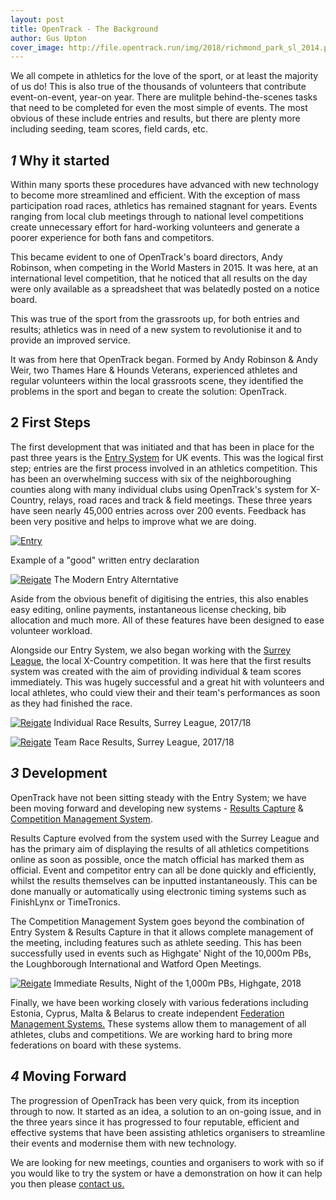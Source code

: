 ```yaml
---
layout: post
title: OpenTrack - The Background
author: Gus Upton
cover_image: http://file.opentrack.run/img/2018/richmond_park_sl_2014.png
---
```


We all compete in athletics for the love of the sport, or at least the majority of us do! This is also true of the thousands of volunteers that contribute event-on-event, year-on year. There are mulitple behind-the-scenes tasks that need to be completed for even the most simple of events. The most obvious of these include entries and results, but there are plenty more including seeding, team scores, field cards, etc.

## _1_ Why it started

Within many sports these procedures have advanced with new technology to become more streamlined and efficient. With the exception of mass participation road races, athletics has remained stagnant for years. Events ranging from local club meetings through to national level competitions create unnecessary effort for hard-working volunteers and generate a poorer experience for both fans and competitors. 

This became evident to one of OpenTrack's board directors, Andy Robinson, when competing in the World Masters in 2015. It was here, at an international level competition, that he noticed that all results on the day were only available as a spreadsheet that was belatedly posted on a notice board. 

This was true of the sport from the grassroots up, for both entries and results; athletics was in need of a new system to revolutionise it and to provide an improved service.

It was from here that OpenTrack began. Formed by Andy Robinson & Andy Weir, two Thames Hare & Hounds Veterans, experienced athletes and regular volunteers within the local grassroots scene, they identified the problems in the sport and began to create the solution: OpenTrack.

## __2__ First Steps

The first development that was initiated and that has been in place for the past three years is the <a href="/product/entries-system.html">Entry System</a> for UK events. This was the logical first step; entries are the first process involved in an athletics competition. This has been an overwhelming success with six of the neighboroughing counties along with many individual clubs using OpenTrack's system for X-Country, relays, road races and track & field meetings. These three years have seen nearly 45,000 entries across over 200 events. Feedback has been very positive and helps to improve what we are doing. 

[![Entry](http://file.opentrack.run/img/2018/written_entries.png)](http://file.opentrack.run/img/2018/written_entries.png)

Example of a "good" written entry declaration


[![Reigate](http://file.opentrack.run/img/2018/digitial_entries.png)](http://file.opentrack.run/img/2018/digitial_entries.png)
The Modern Entry Alterntative

Aside from the obvious benefit of digitising the entries, this also enables easy editing, online payments, instantaneous license checking, bib allocation and much more. All of these features have been designed to ease volunteer workload. 

Alongside our Entry System, we also began working with the <a href="https://surreyleague.org">Surrey League</a>, the local X-Country competition. It was here that the first results system was created with the aim of providing individual & team scores immediately. This was hugely successful and a great hit with volunteers and local athletes, who could view their and their team's performances as soon as they had finished the race.

[![Reigate](http://file.opentrack.run/img/2018/individual_results.png)](http://file.opentrack.run/img/2018/individual_results.png)
Individual Race Results, Surrey League, 2017/18

[![Reigate](http://file.opentrack.run/img/2018/team_results.png)](http://file.opentrack.run/img/2018/team_results.png)
Team Race Results, Surrey League, 2017/18

## _3_ Development

OpenTrack have not been sitting steady with the Entry System; we have been moving forward and developing new systems - <a href="/product/results-capture.html">Results Capture</a> & <a href="/product/competition-management.html">Competition Management System</a>. 

Results Capture evolved from the system used with the Surrey League and has the primary aim of displaying the results of all athletics competitions online as soon as possible, once the match official has marked them as official. Event and competitor entry can all be done quickly and efficiently, whilst the results themselves can be inputted instantaneously. This can be done manually or automatically using electronic timing systems such as FinishLynx or TimeTronics. 

The Competition Management System goes beyond the combination of Entry System & Results Capture in that it allows complete management of the meeting, including features such as athlete seeding. This has been successfully used in events such as Highgate' Night of the 10,000m PBs, the Loughborough International and Watford Open Meetings. 

[![Reigate](http://file.opentrack.run/img/2018/10k_results.png)](http://file.opentrack.run/img/2018/10k_results.png)
Immediate Results, Night of the 1,000m PBs, Highgate, 2018

Finally, we have been working closely with various federations including Estonia, Cyprus, Malta & Belarus to create independent <a href="/product/federation-admin.html">Federation Management Systems.</a> These systems allow them to management of all athletes, clubs and competitions. We are working hard to bring more federations on board with these systems.

## _4_ Moving Forward

The progression of OpenTrack has been very quick, from its inception through to now. It started as an idea, a solution to an on-going issue, and in the three years since it has progressed to four reputable, efficient and effective systems that have been assisting athletics organisers to streamline their events and modernise them with new technology.

We are looking for new meetings, counties and organisers to work with so if you would like to try the system or have a demonstration on how it can help you then please <a href="/contact">contact us.</a> 
